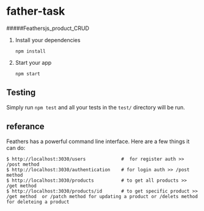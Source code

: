 # father-task

> 

#####Feathersjs_product_CRUD

 
 1. Install your dependencies

    ```
    npm install
    ```

2. Start your app

    ```
    npm start
    ```

## Testing

Simply run `npm test` and all your tests in the `test/` directory will be run.

## referance

Feathers has a powerful command line interface. Here are a few things it can do:

```
$ http://localhost:3030/users             #  for register auth >> /post method
$ http://localhost:3030/authentication    # for login auth >> /post method
$ http://localhost:3030/products          # to get all products >> /get method
$ http://localhost:3030/products/id       # to get specific product >> /get method  or /patch method for updating a product or /delets method for deleteing a product
```
 
